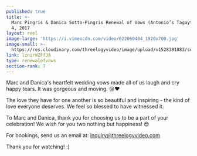 ```yaml
---
published: true
title: >-
  Marc Pingris & Danica Sotto-Pingris Renewal of Vows (Antonio’s Tagaytay) March
  4, 2017
layout: reel
image-large: 'https://i.vimeocdn.com/video/622060484_1920x700.jpg'
image-small: >-
  https://res.cloudinary.com/threelogyvideo/image/upload/v1528391883/sde/marc_danica_a.jpg
link: lznirWZFfJA
type: renewalofvows
section-rank: 7
---
```

Marc and Danica's heartfelt wedding vows made all of us laugh and cry happy tears. It was gorgeous and moving. 😢❤

The love they have for one another is so beautiful and inspiring - the kind of love everyone deserves. We feel so blessed to have witnessed it.

To Marc and Danica, thank you for choosing us to be a part of your celebration! We wish for you two nothing but happiness! 😍

For bookings, send us an email at: inquiry@threelogyvideo.com

Thank you for watching! :)

